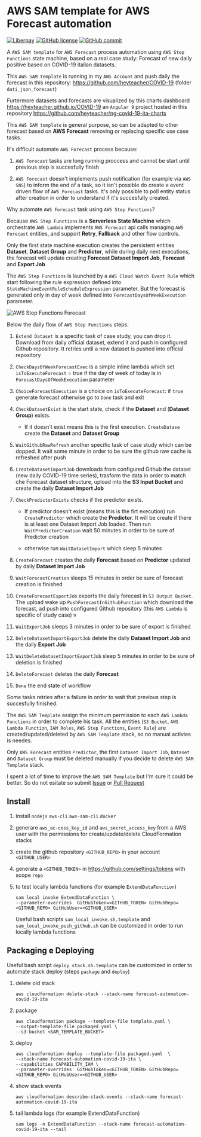 AWS SAM template for AWS Forecast automation 
============================================

[![Liberpay](http://img.shields.io/liberapay/receives/heyteacher.svg?logo=liberapay)](https://liberapay.com/heyteacher/donate)
[![GitHub license](https://img.shields.io/github/license/heyteacher/sam-forecast-automation-covid-19-ita)](https://github.com/heyteacher/sam-forecast-automation-covid-19-ita/blob/master/LICENSE)
[![GitHub commit](https://img.shields.io/github/last-commit/heyteacher/sam-forecast-automation-covid-19-ita)](https://github.com/heyteacher/sam-forecast-automation-covid-19-ita/commits/master)

A `AWS SAM template` for `AWS Forecast` process automation using `AWS Step Functions` state machine, based on a real case study: Forecast of new daily positive based on COVID-19 italian datasets.  

This `AWS SAM template` is running in my `AWS Account` and push daily the forecast in this repository: https://github.com/heyteacher/COVID-19 (folder `dati_json_forecast`)

Furtermore datasets and forecasts are visualized by this charts dashboard https://heyteacher.github.io/COVID-19 an `Angular 9` project hosted in this repository https://github.com/heyteacher/ng-covid-19-ita-charts 

This `AWS SAM template` is general purpose, so can be adapted to other forecast based on __AWS Forecast__ removing or replacing specific use case tasks. 

It's difficult automate `AWS Forecast` process because:

1. `AWS Forecast` tasks are long running proccess and cannot be start until previous step is succesfully finish

1. `AWS Forecast` doesn't implements push notification (for example via `AWS SNS`) to inform the end of a task, so it isn't possible do create e event driven flow of `AWS Forecast` tasks. It's only possible to poll entity status after creation in order to understand if it's succesfully created.

Why automate `AWS Forecast` task using `AWS Step Functions`? 

Because `AWS Step Functions` is a __Serverless State Machine__ which orchestrate `AWS Lambda` implements `AWS Forecast` api calls managing `AWS Forecast` entities, and support __Retry__, __Fallback__ and other flow controls.

Only the first state machine execution creates the persistent entities __Dataset__, __Dataset Group__ and __Predictor__, while during daily next executions, the forecast will update creating __Forecast Dataset Import Job__, __Forecast__ and __Export Job__

The `AWS Step Functions` is launched by a `AWS Cloud Watch Event Rule` which start following the rule expression defined into `StateMachineEventRuleScheduleExpression` parameter. But the forecast is generated only in day of week defined into `ForecastDaysOfWeekExecution` parameter. 

![AWS Step Functions Forecast](/images/stepfunctions_graph.png "AWS Step Functions Forecast")

Below the daily flow of `AWS Step Functions` steps:

1. `Extend Dataset` is a specific task of case study, you can drop it. Download from daily official dataset, extend it and push in configured Github repository. It retries until a new dataset is pushed into official repository  

1. `CheckDaysOfWeekForecastExec` is a simple inline lambda which set `isToExecuteForecast` = true if the day of week of today is in `ForecastDaysOfWeekExecution` parameter

1. `ChoiceForecastExecution` is a choice on `isToExecuteForecast`: if `true` generate forecast otherwise go to `Done` task and exit

1. `CheckDatasetExist` is the start state, check if the __Dataset__ and (__Dataset Group__) exists. 

   * If it doesn't exist means this is the first execution. `CreateDatase` create the __Dataset__ and __Dataset Group__

1. `WaitGithubRawRefresh` another specific task of case study which can be dopped. It wait some minute in order to be sure the github raw cache is refreshed after push

1. `CreateDatasetImportJob` downloads from configured Github the dataset (new daily COVID-19 time series), trasform the data in order to match che Forecast dataset structure, upload into the __S3 Input Bucket__ and create the daily __Dataset Import Job__

1. `CheckPredictorExists` checks if the predictor exists.

   * If predictor doesn't exist (means this is the firt execution) run `CreatePredictor` which create the __Predictor__. It will be create if there is at least one Dataset Import Job loaded. Then run `WaitPredictorCreation` wait 50 minutes in order to be sure of Predictor creation 

   * otherwise run `WaitDatasetImport` which sleep 5 minutes

1. `CreateForecast` creates the daily __Forecast__ based on __Predictor__ updated by daily __Dataset Import Job__

1. `WaitForecastCreation` sleeps 15 minutes in order be sure of forecast creation is finished

1. `CreateForecastExportJob` exports the daily forecast in `S3 Output Bucket`. 
The upload wake up `PushForecastInGithubFunction` which download the forecast, ad push into configured Github repository (this `AWS Lambda` is  specific of study case)
v
1. `WaitExportJob` sleeps 3 minutes in order to be sure of export is finished

1. `DeleteDatasetImportExportJob` delete the daily __Dataset Import Job__ and the daily __Export Job__ 

1. `WaitDeleteDatasetImportExportJob` sleep 5 minutes in order to be sure of deletion is finished

1. `DeleteForecast` deletes the daily __Forecast__

1. `Done` the end state of workflow

Some tasks retries after a failure in order to wait that previous step is succesfully finished.

The `AWS SAM Template` assign the minimum permission to each `AWS Lambda Functions` in order to complete his task. All the entities (`S3 Bucket`, `AWS Lambda Function`, `IAM Roles`, `AWS Step Functions`, `Event Rule`) are created/updated/deleted by `AWS SAM Template` stack, so no manual activies is needes.

Only `AWS Forecast` entities `Predictor`, the first `Dataset Import Job`, `Dataset` and `Dataset Group` must be deleted manually if you decide to delete `AWS SAM Template` stack.

I spent a lot of time to improve the `AWS SAM Template` but I'm sure it could be better. So do not esitate so submit [Issue](https://github.com/heyteacher/sam-forecast-automation-covid-19-ita/issues ) or [Pull Request](https://github.com/heyteacher/sam-forecast-automation-covid-19-ita/pulls)

Install
-------

1. install `nodejs` `aws-cli` `aws-sam-cli` `docker`

1. generare `aws_ac-cess_key_id` and `aws_secret_access_key` from a AWS user with the permissions for create/update/delete CloudFormation stacks 

1. create the github repository `<GITHUB_REPO>` in your account `<GITHUB_USER>` 

1. generate a `<GITHUB_TOKEN>` in https://github.com/settings/tokens with scope `repo`

1. to test locally lambda functions (for example `ExtendDataFunction`)
   ```
   sam local invoke ExtendDataFunction \
   --parameter-overrides  GitHubToken=<GITHUB_TOKEN> GitHubRepo=<GITHUB_REPO> GitHubUser=<GITHUB_USER> 
   ```
   Useful bash scripts `sam_local_invoke.sh.template` and `sam_local_invoke_push_github.sh` can be customized in order to run locally lambda functions

Packaging e Deploying
---------------------

Useful bash script `deploy_stack.sh.template` can be customized in order to automate stack deploy (steps `package` and `deploy`)

1. delete old stack 
   ```   
   aws cloudformation delete-stack --stack-name forecast-automation-covid-19-ita
   ```   

1. package
   ```   
   aws cloudformation package --template-file template.yaml \
   --output-template-file packaged.yaml \
   --s3-bucket <SAM_TEMPLATE_BUCKET>
   ```   

1. deploy
   ```   
   aws cloudformation deploy --template-file packaged.yaml  \
   --stack-name forecast-automation-covid-19-ita \
   --capabilities CAPABILITY_IAM \
   --parameter-overrides  GitHubToken=<GITHUB_TOKEN> GitHubRepo=<GITHUB_REPO> GitHubUser=<GITHUB_USER> 
   ```   

1. show stack events
   ```   
   aws cloudformation describe-stack-events --stack-name forecast-automation-covid-19-ita
   ```   

1. tail lambda logs (for example ExtendDataFunction)
   ```   
   sam logs -n ExtendDataFunction --stack-name forecast-automation-covid-19-ita --tail
 
   ```   
